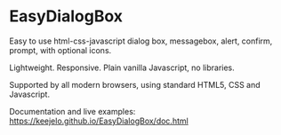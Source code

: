 # EasyDialogBox

Easy to use html-css-javascript dialog box, messagebox, alert, confirm, prompt, with optional icons.

Lightweight. Responsive. Plain vanilla Javascript, no libraries.

Supported by all modern browsers, using standard HTML5, CSS and Javascript.

Documentation and live examples: https://keejelo.github.io/EasyDialogBox/doc.html
